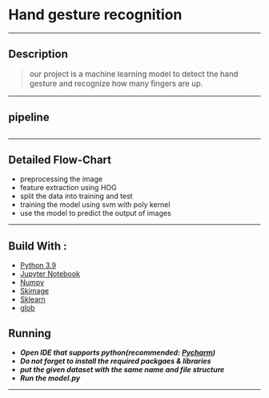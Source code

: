 # Hand gesture recognition

<hr/>
<h2>Description</h2>
<blockquote style="font-size: 15px; font-weight: 500">
  <p >
  our project is a machine learning model to detect the hand gesture and recognize how many fingers are up.
 </p>
</blockquote>
<hr/>

<h2>pipeline<h2>
<!-- <img src="./imgs/pipeline.png" /> -->
<hr/>

<h2>Detailed Flow-Chart</h2>
<ul>
    <li>preprocessing the image</li>
    <li>feature extraction using HOG</li>
    <li>split the data into training and test</li>
    <li>training the model using svm with poly kernel</li>
    <li>use the model to predict the output of images</li>
</ul>


<hr/>
<h2>Build With : </h2>
 <ul>
  <li><a href="https://www.python.org/">Python 3.9</a></li>
  <li><a href="https://jupyter.org/">Jupyter Notebook</a></li>
  <li><a href="https://numpy.org/">Numpy</a></li>
  <li><a href="https://scikit-image.org/docs/stable/api/skimage.html">Skimage</a></li>
   <li><a href="https://scikit-learn.org/stable/">Sklearn</a></li>
    <li><a href="https://docs.python.org/3/library/glob.html">glob</a></li>

 </ul>


<h2 href="#Running">Running</h2>
<ul>
  <li><strong><em>Open IDE that supports python(recommended: <a href="https://www.jetbrains.com/help/pycharm/installation-guide.html">Pycharm</a>)</em></strong>
  </li>
    <li><strong><em>Do not forget to install the required packgaes & libraries</em></strong>
  </li>
      <li><strong><em>put the given dataset with the same name and file structure</em></strong>
  </li>
  <li><strong><em>Run the model.py</em></strong>
  </li>
</ul>
<hr/>
